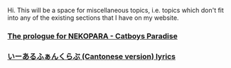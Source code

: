 Hi. This will be a space for miscellaneous topics, i.e. topics which don't fit into any of the existing sections that I have on my website.

### [The prologue for NEKOPARA - Catboys Paradise](nekopara.md)
### [いーあるふぁんくらぶ (Cantonese version) lyrics](12FanClub.md)